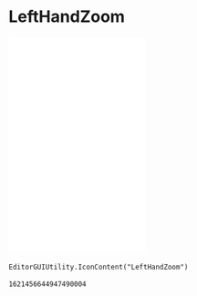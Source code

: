 # LeftHandZoom
![](/img/LeftHandZoom.png)

``` CSharp
EditorGUIUtility.IconContent("LeftHandZoom")
```
```
1621456644947490004
```
